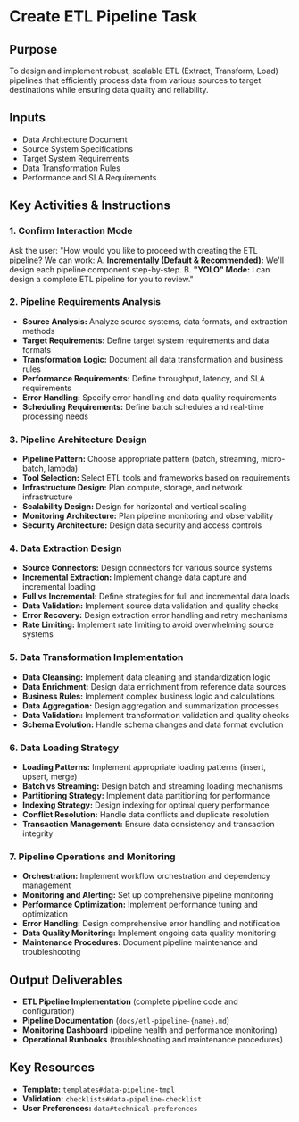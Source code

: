 # Create ETL Pipeline Task

## Purpose

To design and implement robust, scalable ETL (Extract, Transform, Load) pipelines that efficiently process data from various sources to target destinations while ensuring data quality and reliability.

## Inputs

- Data Architecture Document
- Source System Specifications
- Target System Requirements
- Data Transformation Rules
- Performance and SLA Requirements

## Key Activities & Instructions

### 1. Confirm Interaction Mode

Ask the user: "How would you like to proceed with creating the ETL pipeline? We can work:
A. **Incrementally (Default & Recommended):** We'll design each pipeline component step-by-step.
B. **"YOLO" Mode:** I can design a complete ETL pipeline for you to review."

### 2. Pipeline Requirements Analysis

- **Source Analysis:** Analyze source systems, data formats, and extraction methods
- **Target Requirements:** Define target system requirements and data formats
- **Transformation Logic:** Document all data transformation and business rules
- **Performance Requirements:** Define throughput, latency, and SLA requirements
- **Error Handling:** Specify error handling and data quality requirements
- **Scheduling Requirements:** Define batch schedules and real-time processing needs

### 3. Pipeline Architecture Design

- **Pipeline Pattern:** Choose appropriate pattern (batch, streaming, micro-batch, lambda)
- **Tool Selection:** Select ETL tools and frameworks based on requirements
- **Infrastructure Design:** Plan compute, storage, and network infrastructure
- **Scalability Design:** Design for horizontal and vertical scaling
- **Monitoring Architecture:** Plan pipeline monitoring and observability
- **Security Architecture:** Design data security and access controls

### 4. Data Extraction Design

- **Source Connectors:** Design connectors for various source systems
- **Incremental Extraction:** Implement change data capture and incremental loading
- **Full vs Incremental:** Define strategies for full and incremental data loads
- **Data Validation:** Implement source data validation and quality checks
- **Error Recovery:** Design extraction error handling and retry mechanisms
- **Rate Limiting:** Implement rate limiting to avoid overwhelming source systems

### 5. Data Transformation Implementation

- **Data Cleansing:** Implement data cleaning and standardization logic
- **Data Enrichment:** Design data enrichment from reference data sources
- **Business Rules:** Implement complex business logic and calculations
- **Data Aggregation:** Design aggregation and summarization processes
- **Data Validation:** Implement transformation validation and quality checks
- **Schema Evolution:** Handle schema changes and data format evolution

### 6. Data Loading Strategy

- **Loading Patterns:** Implement appropriate loading patterns (insert, upsert, merge)
- **Batch vs Streaming:** Design batch and streaming loading mechanisms
- **Partitioning Strategy:** Implement data partitioning for performance
- **Indexing Strategy:** Design indexing for optimal query performance
- **Conflict Resolution:** Handle data conflicts and duplicate resolution
- **Transaction Management:** Ensure data consistency and transaction integrity

### 7. Pipeline Operations and Monitoring

- **Orchestration:** Implement workflow orchestration and dependency management
- **Monitoring and Alerting:** Set up comprehensive pipeline monitoring
- **Performance Optimization:** Implement performance tuning and optimization
- **Error Handling:** Design comprehensive error handling and notification
- **Data Quality Monitoring:** Implement ongoing data quality monitoring
- **Maintenance Procedures:** Document pipeline maintenance and troubleshooting

## Output Deliverables

- **ETL Pipeline Implementation** (complete pipeline code and configuration)
- **Pipeline Documentation** (`docs/etl-pipeline-{name}.md`)
- **Monitoring Dashboard** (pipeline health and performance monitoring)
- **Operational Runbooks** (troubleshooting and maintenance procedures)

## Key Resources

- **Template:** `templates#data-pipeline-tmpl`
- **Validation:** `checklists#data-pipeline-checklist`
- **User Preferences:** `data#technical-preferences`
